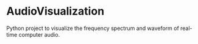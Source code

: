 # AudioVisualization
Python project to visualize the frequency spectrum and waveform of real-time computer audio.
